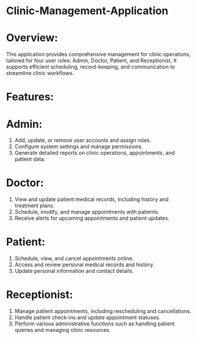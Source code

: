# Clinic-Management-Application

# Overview:
This application provides comprehensive management for clinic operations, tailored for four user roles: Admin, Doctor, Patient, and Receptionist. It supports efficient scheduling, record-keeping, and communication to streamline clinic workflows.

# Features:

# Admin:
1. Add, update, or remove user accounts and assign roles.
2. Configure system settings and manage permissions.
3. Generate detailed reports on clinic operations, appointments, and patient data.

# Doctor:
1. View and update patient medical records, including history and treatment plans.
2. Schedule, modify, and manage appointments with patients.
3. Receive alerts for upcoming appointments and patient updates.


# Patient:
1. Schedule, view, and cancel appointments online.
2. Access and review personal medical records and history.
3. Update personal information and contact details.

# Receptionist:
1. Manage patient appointments, including rescheduling and cancellations.
2. Handle patient check-ins and update appointment statuses.
3. Perform various administrative functions such as handling patient queries and managing clinic resources.
